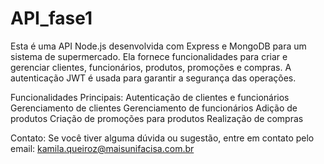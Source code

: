 # API_fase1
Esta é uma API Node.js desenvolvida com Express e MongoDB para um sistema de supermercado. Ela fornece funcionalidades para criar e gerenciar clientes, funcionários, produtos, promoções e compras. A autenticação JWT é usada para garantir a segurança das operações.

Funcionalidades Principais:
  Autenticação de clientes e funcionários
  Gerenciamento de clientes
  Gerenciamento de funcionários
  Adição de produtos
  Criação de promoções para produtos
  Realização de compras

Contato:
  Se você tiver alguma dúvida ou sugestão, entre em contato pelo email: kamila.queiroz@maisunifacisa.com.br
